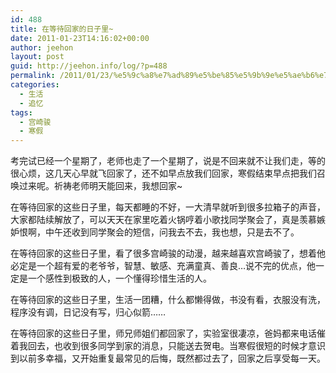 ```yaml
---
id: 488
title: 在等待回家的日子里~
date: 2011-01-23T14:16:02+00:00
author: jeehon
layout: post
guid: http://jeehon.info/log/?p=488
permalink: /2011/01/23/%e5%9c%a8%e7%ad%89%e5%be%85%e5%9b%9e%e5%ae%b6%e7%9a%84%e6%97%a5%e5%ad%90%e9%87%8c/
categories:
  - 生活
  - 追忆
tags:
  - 宫崎骏
  - 寒假
---
```

考完试已经一个星期了，老师也走了一个星期了，说是不回来就不让我们走，等的很心烦，这几天心早就飞回家了，还不如早点放我们回家，寒假结束早点把我们召唤过来呢。祈祷老师明天能回来，我想回家~

在等待回家的这些日子里，每天都睡的不好，一大清早就听到很多拉箱子的声音，大家都陆续解放了，可以天天在家里吃着火锅哼着小歌找同学聚会了，真是羡慕嫉妒恨啊，中午还收到同学聚会的短信，问我去不去，我也想，只是去不了。

在等待回家的这些日子里，看了很多宫崎骏的动漫，越来越喜欢宫崎骏了，想着他必定是一个超有爱的老爷爷，智慧、敏感、充满童真、善良&#8230;说不完的优点，他一定是一个感性到极致的人，一个懂得珍惜生活的人。

在等待回家的这些日子里，生活一团糟，什么都懒得做，书没有看，衣服没有洗，程序没有调，日记没有写，归心似箭……

在等待回家的这些日子里，师兄师姐们都回家了，实验室很凄凉，爸妈都来电话催着我回去，也收到很多同学到家的消息，只能送去贺电。当寒假很短的时候才意识到以前多幸福，又开始重复最常见的后悔，既然都过去了，回家之后享受每一天。
